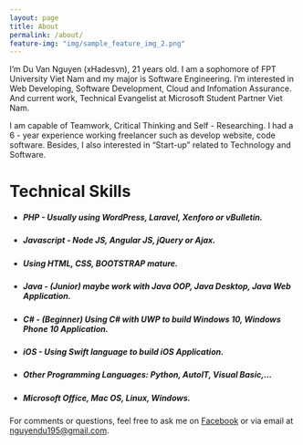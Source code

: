 ```yaml
---
layout: page
title: About
permalink: /about/
feature-img: "img/sample_feature_img_2.png"
---
```


I’m Du Van Nguyen (xHadesvn), 21 years old. I am a sophomore of FPT University Viet Nam and my major is Software Engineering. I’m interested in Web Developing, Software Development, Cloud and Infomation Assurance. And current work, Technical Evangelist at Microsoft Student Partner Viet Nam.

I am capable of Teamwork, Critical Thinking and Self - Researching. I had a 6 - year experience working freelancer such as develop website, code software. Besides, I also interested in “Start-up” related to Technology and Software.

# Technical Skills
* ##### PHP - Usually using WordPress, Laravel, Xenforo or vBulletin.
* ##### Javascript - Node JS, Angular JS, jQuery or Ajax.
* ##### Using HTML, CSS, BOOTSTRAP  mature.
* ##### Java - (Junior) maybe work with Java OOP, Java Desktop, Java Web Application.
* ##### C# - (Beginner) Using C# with UWP to build Windows 10, Windows Phone 10 Application.
* ##### iOS - Using Swift language to build iOS Application.
* ##### Other Programming Languages: Python, AutoIT, Visual Basic,...
* ##### Microsoft Office, Mac OS, Linux, Windows.

For comments or questions, feel free to ask me on [Facebook](http://fb.com/xHadesvn) or via email at [nguyendu195@gmail.com](mailto:nguyendu195@gmail.com).

